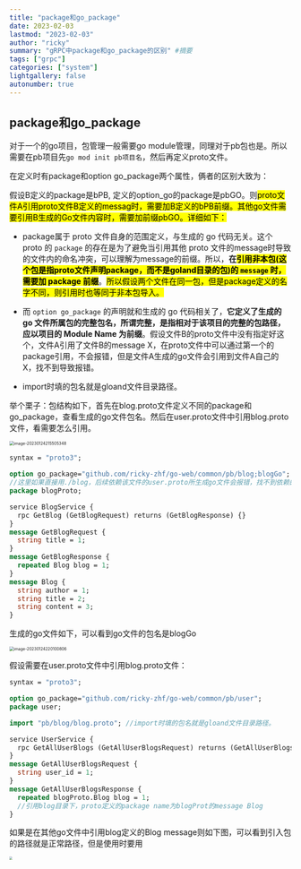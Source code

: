 ```yaml
---
title: "package和go_package"
date: 2023-02-03
lastmod: "2023-02-03"
author: "ricky"
summary: "gRPC中package和go_package的区别" #摘要
tags: ["grpc"]
categories: ["system"]
lightgallery: false
autonumber: true
---
```


## package和go_package

对于一个的go项目，包管理一般需要go module管理，同理对于pb包也是。所以需要在pb项目先`go mod init pb项目名`，然后再定义proto文件。

在定义时有package和option go_package两个属性，俩者的区别大致为：

假设B定义的package是bPB, 定义的option_go的package是pbGO。则<mark>proto文件<mark>A引用proto文件B定义的messag时，需要加B定义的bPB前缀。其他go文件需要引用B生成的Go文件内容时，需要加前缀pbGO。详细如下：

- package属于 proto 文件自身的范围定义，与生成的 go 代码无关。这个 proto 的 `package` 的存在是为了避免当引用其他 proto 文件的message时导致的文件内的命名冲突，可以理解为message的前缀。所以，**在<mark>引用<mark>非本包(<mark>这个包是指proto文件声明package，而不是goland目录的包<mark>)的 `message` 时，需要加 package 前缀**。<mark>所以假设两个文件在同一包，但是package定义的名字不同，则引用时也等同于非本包导入。<mark>

- 而 `option go_package` 的声明就和生成的 go 代码相关了，**它定义了生成的 go 文件所属包的完整包名，所谓完整，是指相对于该项目的完整的包路径，应以项目的 Module Name 为前缀**。假设文件B的proto文件中没有指定好这个，文件A引用了文件B的message X，在proto文件中可以通过第一个的package引用，不会报错，但是文件A生成的go文件会引用到文件A自己的X，找不到导致报错。
- import时填的包名就是gloand文件目录路径。

举个栗子：包结构如下，首先在blog.proto文件定义不同的package和go_package，查看生成的go文件包名。然后在user.proto文件中引用blog.proto文件，看需要怎么引用。

<img src="https://cdn.jsdelivr.net/gh/ricky-zhf/images/img/202301242155381.png" alt="image-20230124215505348" style="zoom:50%;" />

```protobuf
syntax = "proto3";

option go_package="github.com/ricky-zhf/go-web/common/pb/blog;blogGo";
//这里如果直接用./blog，后续依赖该文件的user.proto所生成go文件会报错，找不到依赖的message。
package blogProto;

service BlogService {
  rpc GetBlog (GetBlogRequest) returns (GetBlogResponse) {}
}
message GetBlogRequest {
  string title = 1;
}
message GetBlogResponse {
  repeated Blog blog = 1;
}
message Blog {
  string author = 1;
  string title = 2;
  string content = 3;
}
```

生成的go文件如下，可以看到go文件的包名是blogGo

<img src="https://cdn.jsdelivr.net/gh/ricky-zhf/images/img/202301242201879.png" alt="image-20230124220100806" style="zoom: 50%;" />

假设需要在user.proto文件中引用blog.proto文件：

```protobuf
syntax = "proto3";

option go_package="github.com/ricky-zhf/go-web/common/pb/user";
package user;

import "pb/blog/blog.proto"; //import时填的包名就是gloand文件目录路径。

service UserService { 
  rpc GetAllUserBlogs (GetAllUserBlogsRequest) returns (GetAllUserBlogsResponse) {}
}
message GetAllUserBlogsRequest {
  string user_id = 1;
}
message GetAllUserBlogsResponse {
  repeated blogProto.Blog blog = 1; 
  //引用blog目录下，proto定义的package name为blogProt的message Blog
}
```

如果是在其他go文件中引用blog定义的Blog message则如下图，可以看到引入包的路径就是正常路径，但是使用时要用

<img src="https://cdn.jsdelivr.net/gh/ricky-zhf/images/img/202301251024636.png" style="zoom: 33%;" />

